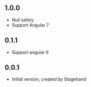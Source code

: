 ## 1.0.0

- Null safety
- Support Angular 7

## 0.1.1

- Support angular 6

## 0.0.1

- Initial version, created by Stagehand
